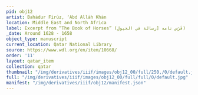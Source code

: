 ```yaml
---
pid: obj12
artist: Bahādur Fīrūz, ʻAbd Allāh Khān
location: Middle East and North Africa
label: Excerpt from “The Book of Horses” (فَرَس نامه [رسالة في الخيول)
_date: Around 1628 - 1658
object_type: manuscript
current_location: Qatar National Library
source: https://www.wdl.org/en/item/10668/
order: '11'
layout: qatar_item
collection: qatar
thumbnail: "/img/derivatives/iiif/images/obj12_00/full/250,/0/default.jpg"
full: "/img/derivatives/iiif/images/obj12_00/full/full/0/default.jpg"
manifest: "/img/derivatives/iiif/obj12/manifest.json"
---
```

